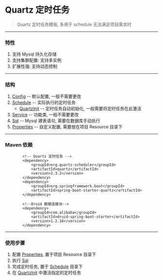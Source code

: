 # Quartz 定时任务

<!-- Song gh on 2023/12/11 -->

> Quartz 定时任务模板, 多用于 schedule 无法满足项目需求时
---

### 特性

1. 支持 Mysql 持久化存储
2. 支持集群配置: 支持多实例
3. 扩展性强: 支持动态控制

---

### 结构

1. [Config](config) -- 默认配置, 一般不需要更改
2. [Schedule](schedule) -- 实际执行的定时任务
    * [QuartzInit](schedule/QuartzInit.java) -- 定时任务自动初始化, 一般需要将定时任务在此激活
3. [Service](service) -- 功能类, 一般不需要更改
4. [Sql](sql) -- Mysql 建表语句, 需要在数据库手动执行
5. [Properties](quartz.properties) -- 自定义配置, 需要放在项目 Resource 目录下

---

### Maven 依赖

```
        <!-- Quartz 定时任务 -->
        <dependency>
            <groupId>org.quartz-scheduler</groupId>
            <artifactId>quartz</artifactId>
            <version>2.3.2</version>
        </dependency>
        <dependency>
            <groupId>org.springframework.boot</groupId>
            <artifactId>spring-boot-starter-quartz</artifactId>
        </dependency>
        
        <!--Druid 数据连接池-->
        <dependency>
            <groupId>com.alibaba</groupId>
            <artifactId>druid-spring-boot-starter</artifactId>
            <version>1.2.16</version>
        </dependency>
```

---

### 使用步骤

1. 配置 [Properties](quartz.properties), 置于项目 Resource 目录下
2. 执行 [Sql](sql)
3. 完成定时任务, 置于 [Schedule](schedule) 目录下
4. 在 [QuartzInit](schedule/QuartzInit.java) 中激活指定的定时任务